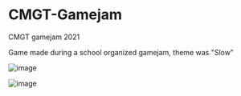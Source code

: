 # CMGT-Gamejam
CMGT gamejam 2021

Game made during a school organized gamejam, theme was "Slow"

![image](https://user-images.githubusercontent.com/33160432/117539917-fca99380-b00c-11eb-9220-e1428a45d4a4.png)

![image](https://user-images.githubusercontent.com/33160432/117539904-f2879500-b00c-11eb-985c-bf381c5729c5.png)
